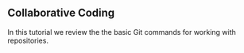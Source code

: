 ## Collaborative Coding

In this tutorial we review the the basic Git commands for working with repositories.

